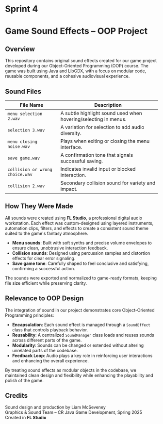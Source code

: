 # Sprint 4
# Game Sound Effects – OOP Project

## Overview
This repository contains original sound effects created for our game project developed during our Object-Oriented Programming (OOP) course. The game was built using Java and LibGDX, with a focus on modular code, reusable components, and a cohesive audiovisual experience.

## Sound Files

| File Name                     | Description                                          |
|------------------------------|------------------------------------------------------|
| `menu selection 2.wav`       | A subtle highlight sound used when hovering/selecting in menus. |
| `selection 3.wav`            | A variation for selection to add audio diversity.   |
| `menu closing noise.wav`     | Plays when exiting or closing the menu interface.   |
| `save game.wav`              | A confirmation tone that signals successful saving. |
| `collision or wrong choice.wav` | Indicates invalid input or blocked interaction.  |
| `collision 2.wav`            | Secondary collision sound for variety and impact.   |

## How They Were Made
All sounds were created using **FL Studio**, a professional digital audio workstation. Each effect was custom-designed using layered instruments, automation clips, filters, and effects to create a consistent sound theme suited to the game's fantasy atmosphere.

- **Menu sounds**: Built with soft synths and precise volume envelopes to ensure clean, unobtrusive interaction feedback.
- **Collision sounds**: Designed using percussion samples and distortion effects for clear error signaling.
- **Save game tone**: Carefully shaped to feel conclusive and satisfying, confirming a successful action.

The sounds were exported and normalized to game-ready formats, keeping file size efficient while preserving clarity.

## Relevance to OOP Design
The integration of sound in our project demonstrates core Object-Oriented Programming principles:

- **Encapsulation**: Each sound effect is managed through a `SoundEffect` class that controls playback behavior.
- **Reusability**: A centralized `SoundManager` class loads and reuses sounds across different parts of the game.
- **Modularity**: Sounds can be changed or extended without altering unrelated parts of the codebase.
- **Feedback Loop**: Audio plays a key role in reinforcing user interactions and enhancing the overall experience.

By treating sound effects as modular objects in the codebase, we maintained clean design and flexibility while enhancing the playability and polish of the game.

## Credits
Sound design and production by Liam McSeveney  
Graphics & Sound Team – CR Java Game Development, Spring 2025  
Created in **FL Studio**
